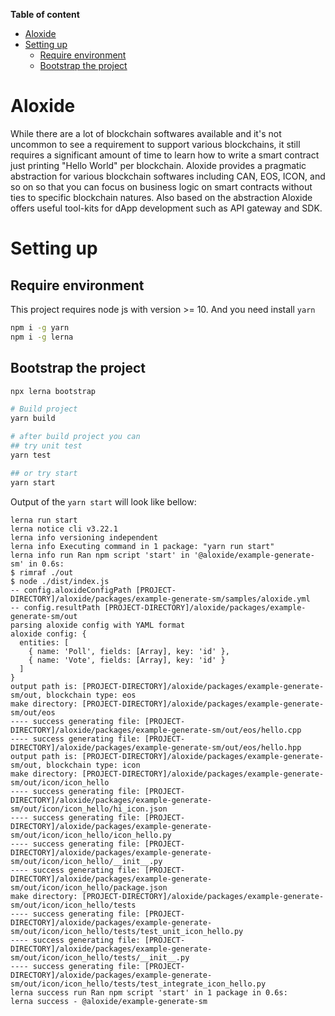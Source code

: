 <!-- START doctoc generated TOC please keep comment here to allow auto update -->
<!-- DON'T EDIT THIS SECTION, INSTEAD RE-RUN doctoc TO UPDATE -->

**Table of content**

- [Aloxide](#aloxide)
- [Setting up](#setting-up)
  - [Require environment](#require-environment)
  - [Bootstrap the project](#bootstrap-the-project)

<!-- END doctoc generated TOC please keep comment here to allow auto update -->

# Aloxide

While there are a lot of blockchain softwares available and it's not uncommon to see a requirement to support various blockchains, it still requires a significant amount of time to learn how to write a smart contract just printing "Hello World" per blockchain. Aloxide provides a pragmatic abstraction for various blockchain softwares including CAN, EOS, ICON, and so on so that you can focus on business logic on smart contracts without ties to specific blockchain natures. Also based on the abstraction Aloxide offers useful tool-kits for dApp development such as API gateway and SDK.

# Setting up

## Require environment

This project requires node js with version >= 10. And you need install `yarn`

```bash
npm i -g yarn
npm i -g lerna
```

## Bootstrap the project

```bash
npx lerna bootstrap

# Build project
yarn build

# after build project you can
## try unit test
yarn test

## or try start
yarn start
```

Output of the `yarn start` will look like bellow:

```text
lerna run start
lerna notice cli v3.22.1
lerna info versioning independent
lerna info Executing command in 1 package: "yarn run start"
lerna info run Ran npm script 'start' in '@aloxide/example-generate-sm' in 0.6s:
$ rimraf ./out
$ node ./dist/index.js
-- config.aloxideConfigPath [PROJECT-DIRECTORY]/aloxide/packages/example-generate-sm/samples/aloxide.yml
-- config.resultPath [PROJECT-DIRECTORY]/aloxide/packages/example-generate-sm/out
parsing aloxide config with YAML format
aloxide config: {
  entities: [
    { name: 'Poll', fields: [Array], key: 'id' },
    { name: 'Vote', fields: [Array], key: 'id' }
  ]
}
output path is: [PROJECT-DIRECTORY]/aloxide/packages/example-generate-sm/out, blockchain type: eos
make directory: [PROJECT-DIRECTORY]/aloxide/packages/example-generate-sm/out/eos
---- success generating file: [PROJECT-DIRECTORY]/aloxide/packages/example-generate-sm/out/eos/hello.cpp
---- success generating file: [PROJECT-DIRECTORY]/aloxide/packages/example-generate-sm/out/eos/hello.hpp
output path is: [PROJECT-DIRECTORY]/aloxide/packages/example-generate-sm/out, blockchain type: icon
make directory: [PROJECT-DIRECTORY]/aloxide/packages/example-generate-sm/out/icon/icon_hello
---- success generating file: [PROJECT-DIRECTORY]/aloxide/packages/example-generate-sm/out/icon/icon_hello/hi_icon.json
---- success generating file: [PROJECT-DIRECTORY]/aloxide/packages/example-generate-sm/out/icon/icon_hello/icon_hello.py
---- success generating file: [PROJECT-DIRECTORY]/aloxide/packages/example-generate-sm/out/icon/icon_hello/__init__.py
---- success generating file: [PROJECT-DIRECTORY]/aloxide/packages/example-generate-sm/out/icon/icon_hello/package.json
make directory: [PROJECT-DIRECTORY]/aloxide/packages/example-generate-sm/out/icon/icon_hello/tests
---- success generating file: [PROJECT-DIRECTORY]/aloxide/packages/example-generate-sm/out/icon/icon_hello/tests/test_unit_icon_hello.py
---- success generating file: [PROJECT-DIRECTORY]/aloxide/packages/example-generate-sm/out/icon/icon_hello/tests/__init__.py
---- success generating file: [PROJECT-DIRECTORY]/aloxide/packages/example-generate-sm/out/icon/icon_hello/tests/test_integrate_icon_hello.py
lerna success run Ran npm script 'start' in 1 package in 0.6s:
lerna success - @aloxide/example-generate-sm
```
